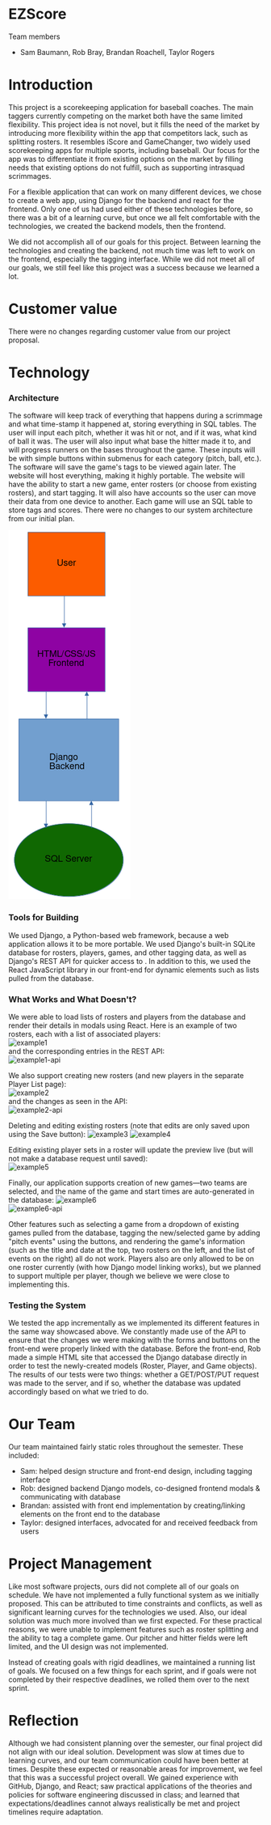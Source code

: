 # EZScore

Team members

  - Sam Baumann, Rob Bray, Brandan Roachell, Taylor Rogers

# Introduction
This project is a scorekeeping application for baseball coaches. The main taggers currently competing on the market both have the same limited flexibility. This project idea is not novel, but it fills the need of the market by introducing more flexibility within the app that competitors lack, such as splitting rosters. It resembles iScore and GameChanger, two widely used scorekeeping apps for multiple sports, including baseball. Our focus for the app was to differentiate it from existing options on the market by filling needs that existing options do not fulfill, such as supporting intrasquad scrimmages. 

For a flexible application that can work on many different devices, we chose to create a web app, using Django for the backend and react for the frontend. Only one of us had used either of these technologies before, so there was a bit of a learning curve, but once we all felt comfortable with the technologies, we created the backend models, then the frontend.

We did not accomplish all of our goals for this project. Between learning the technologies and creating the backend, not much time was left to work on the frontend, especially the tagging interface. While we did not meet all of our goals, we still feel like this project was a success because we learned a lot.

# Customer value
There were no changes regarding customer value from our project proposal.

# Technology
### Architecture 
The software will keep track of everything that happens during a scrimmage and what time-stamp it happened at, storing everything in SQL tables. The user will input each pitch, whether it was hit or not, and if it was, what kind of ball it was. The user will also input what base the hitter made it to, and will progress runners on the bases throughout the game. These inputs will be with simple buttons within submenus for each category (pitch, ball, etc.). The software will save the game's tags to be viewed again later. The website will host everything, making it highly portable. The website will have the ability to start a new game, enter rosters (or choose from existing rosters), and start tagging. It will also have accounts so the user can move their data from one device to another. Each game will use an SQL table to store tags and scores.
There were no changes to our system architecture from our initial plan.

![image](https://github.com/CS340-21/tagger/blob/master/Screenshot_20210211_144540.png?raw=true)

### Tools for Building
We used Django, a Python-based web framework, because a web application allows it to be more portable. We used Django's built-in SQLite database for rosters, players, games, and other tagging data, as well as Django's REST API for quicker access to . In addition to this, we used the React JavaScript library in our front-end for dynamic elements such as lists pulled from the database.

### What Works and What Doesn't?
We were able to load lists of rosters and players from the database and render their details in modals using React. Here is an example of two rosters, each with a list of associated players:  
![example1](https://user-images.githubusercontent.com/54821737/116767024-a11f4a80-a9fb-11eb-9114-b9178f5bd8c8.gif)  
and the corresponding entries in the REST API:  
![example1-api](https://i.gyazo.com/536387e91b59e0e782ec369f4bf9c785.png)  

We also support creating new rosters (and new players in the separate Player List page):  
![example2](https://user-images.githubusercontent.com/54821737/116767155-463a2300-a9fc-11eb-9b41-1877d85e1796.gif)  
and the changes as seen in the API:  
![example2-api](https://i.gyazo.com/6f7c6237a4d2a2e7f8bba97710d52583.png)  

Deleting and editing existing rosters (note that edits are only saved upon using the Save button):
![example3](https://user-images.githubusercontent.com/54821737/116767206-cc566980-a9fc-11eb-9a12-5b4050b90fc4.gif)
![example4](https://user-images.githubusercontent.com/54821737/116767217-e2fcc080-a9fc-11eb-870b-a2d705e82879.gif)

Editing existing player sets in a roster will update the preview live (but will not make a database request until saved):  
![example5](https://user-images.githubusercontent.com/54821737/116767277-31aa5a80-a9fd-11eb-9985-d3d2e6ac02ba.gif)  

Finally, our application supports creation of new games&mdash;two teams are selected, and the name of the game and start times are auto-generated in the database:
![example6](https://user-images.githubusercontent.com/54821737/116767351-a54c6780-a9fd-11eb-95a2-aaddd60a4861.gif)  
![example6-api](https://i.gyazo.com/f3e13a3072f69ac54825b8be67bfc1bd.png)  

Other features such as selecting a game from a dropdown of existing games pulled from the database, tagging the new/selected game by adding "pitch events" using the buttons, and rendering the game's information (such as the title and date at the top, two rosters on the left, and the list of events on the right) all do not work. Players also are only allowed to be on one roster currently (with how Django model linking works), but we planned to support multiple per player, though we believe we were close to implementing this.

### Testing the System
We tested the app incrementally as we implemented its different features in the same way showcased above. We constantly made use of the API to ensure that the changes we were making with the forms and buttons on the front-end were properly linked with the database. Before the front-end, Rob made a simple HTML site that accessed the Django database directly in order to test the newly-created models (Roster, Player, and Game objects). The results of our tests were two things: whether a GET/POST/PUT request was made to the server, and if so, whether the database was updated accordingly based on what we tried to do.

# Our Team
Our team maintained fairly static roles throughout the semester. These included:

  - Sam: helped design structure and front-end design, including tagging interface
  - Rob: designed backend Django models, co-designed frontend modals & communicating with database
  - Brandan: assisted with front end implementation by creating/linking elements on the front end to the database
  - Taylor: designed interfaces, advocated for and received feedback from users

# Project Management
Like most software projects, ours did not complete all of our goals on schedule. We have not implemented a fully functional system as we initially proposed. This can be attributed to time constraints and conflicts, as well as significant learning curves for the technologies we used. Also, our ideal solution was much more involved than we first expected. For these practical reasons, we were unable to implement features such as roster splitting and the ability to tag a complete game. Our pitcher and hitter fields were left limited, and the UI design was not implemented. 

Instead of creating goals with rigid deadlines, we maintained a running list of goals. We focused on a few things for each sprint, and if goals were not completed by their respective deadlines, we rolled them over to the next sprint. 

# Reflection
Although we had consistent planning over the semester, our final project did not align with our ideal solution. Development was slow at times due to learning curves, and our team communication could have been better at times. Despite these expected or reasonable areas for improvement, we feel that this was a successful project overall. We gained experience with GitHub, Django, and React; saw practical applications of the theories and policies for software engineering discussed in class; and learned that expectations/deadlines cannot always realistically be met and project timelines require adaptation.
